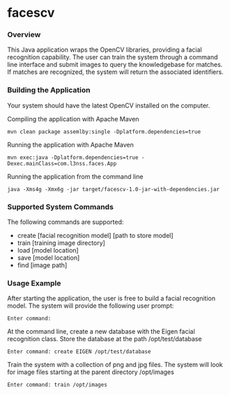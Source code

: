 # facescv

### Overview

This Java application wraps the OpenCV libraries, providing a facial recognition
capability. The user can train the system through a command line interface
and submit images to query the knowledgebase for matches. If matches 
are recognized, the system will return the associated identifiers.

### Building the Application

Your system should have the latest OpenCV installed on the computer.

Compiling the application with Apache Maven

    mvn clean package assemlby:single -Dplatform.dependencies=true

Running the application with Apache Maven

    mvn exec:java -Dplatform.dependencies=true -Dexec.mainClass=com.l3nss.faces.App

Running the application from the command line

    java -Xms4g -Xmx6g -jar target/facescv-1.0-jar-with-dependencies.jar

### Supported System Commands

The following commands are supported:

   * create [facial recognition model] [path to store model]
   * train [training image directory]
   * load [model location]
   * save [model location]
   * find [image path]

### Usage Example

After starting the application, the user is free to build a facial recognition
model. The system will provide the following user prompt:

    Enter command:

At the command line, create a new database with the Eigen facial recognition class. Store
the database at the path /opt/test/database

    Enter command: create EIGEN /opt/test/database

Train the system with a collection of png and jpg files. The system will look for 
image files starting at the parent directory /opt/images

    Enter command: train /opt/images


